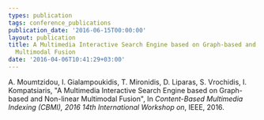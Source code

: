 ```yaml
---
types: publication
tags: conference_publications
publication_date: '2016-06-15T00:00:00'
layout: publication
title: A Multimedia Interactive Search Engine based on Graph-based and Non-linear
  Multimodal Fusion
date: '2016-04-06T10:41:29+03:00'
---
```

<p>A. Moumtzidou, I. Gialampoukidis, T. Mironidis, D. Liparas, S. Vrochidis, I. Kompatsiaris, "A Multimedia Interactive Search Engine based on Graph-based and Non-linear Multimodal Fusion", In <em>Content-Based Multimedia Indexing (CBMI), 2016 14th International Workshop on</em>, IEEE, 2016.</p>
